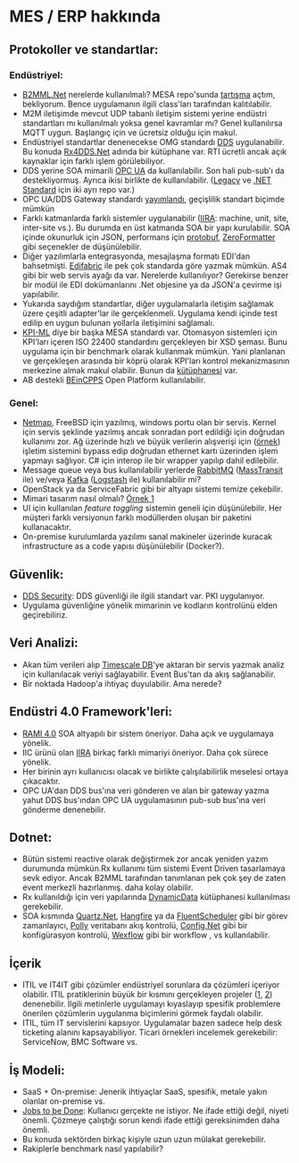 # MES / ERP hakkında

## Protokoller ve standartlar:
### Endüstriyel:
- [B2MML.Net](https://github.com/jpdillingham/B2MML.NET) nerelerde kullanılmalı? MESA repo'sunda [tartışma](https://github.com/MESAInternational/B2MML-BatchML/issues/13) açtım, bekliyorum. Bence uygulamanın ilgili class'ları tarafından kalıtılabilir.
- M2M iletişimde mevcut UDP tabanlı iletişim sistemi yerine endüstri standartları mı kullanılmalı yoksa genel kavramlar mı? Genel kullanılırsa MQTT uygun. Başlangıç için ve ücretsiz olduğu için makul.
- Endüstriyel standartlar denenecekse OMG standardı [DDS](http://portals.omg.org/dds/) uygulanabilir. Bu konuda [Rx4DDS.Net](https://github.com/rticommunity/rticonnextdds-reactive) adında bir kütüphane var. RTI ücretli ancak açık kaynaklar için farklı işlem görülebiliyor.
- DDS yerine SOA mimarili [OPC UA](https://opcfoundation.org/about/opc-technologies/opc-ua/) da kullanılabilir. Son hali pub-sub'ı da destekliyormuş.  Ayrıca ikisi birlikte de kullanılabilir. ([Legacy](https://github.com/OPCFoundation/UA-.NET-Legacy) ve [.NET Standard](https://github.com/OPCFoundation/UA-.NETStandard) için iki ayrı repo var.)
- OPC UA/DDS Gateway standardı [yayımlandı](https://www.rti.com/blog/announcing-the-opc-ua-dds-gateway-standard), geçişlilik standart biçimde mümkün
- Farklı katmanlarda farklı sistemler uygulanabilir ([IIRA](https://www.iiconsortium.org/IIRA.htm): machine, unit, site, inter-site vs.). Bu durumda en üst katmanda SOA bir yapı kurulabilir. SOA içinde okunurluk için JSON, performans için [protobuf](https://github.com/mgravell/protobuf-net), [ZeroFormatter](https://github.com/neuecc/ZeroFormatter) gibi seçenekler de düşünülebilir.
- Diğer yazılımlarla entegrasyonda, mesajlaşma formatı EDI'dan bahsetmişti. [Edifabric](https://www.edifabric.com/) ile pek çok standarda göre yazmak mümkün. AS4 gibi bir web servis ayağı da var. Nerelerde kullanılıyor? Gerekirse benzer bir modül ile EDI dokümanlarını .Net objesine ya da JSON'a çevirme işi yapılabilir. 
- Yukarıda saydığım standartlar, diğer uygulamalarla iletişim sağlamak üzere çeşitli adapter'lar ile gerçeklenmeli. Uygulama kendi içinde test edilip en uygun bulunan yollarla iletişimini sağlamalı.
- [KPI-ML](https://github.com/MESAInternational/KPI-ML) diye bir başka MESA standardı var. Otomasyon sistemleri için KPI'ları içeren ISO 22400 standardını gerçekleyen bir XSD şeması. Bunu uygulama için bir benchmark olarak kullanmak mümkün. Yani planlanan ve gerçekleşen arasında bir köprü olarak KPI'ları kontrol mekanizmasının merkezine almak makul olabilir. Bunun da [kütüphanesi](https://github.com/jpdillingham/KPI-ML.NET) var.
- AB destekli [BEinCPPS](http://www.beincpps.eu) Open Platform kullanılabilir. 

### Genel:
- [Netmap](https://github.com/luigirizzo/netmap), FreeBSD için yazılmış, windows portu olan bir servis. Kernel için servis şeklinde yazılmış ancak sonradan port edildiği için doğrudan kullanımı zor. Ağ üzerinde hızlı ve büyük verilerin alışverişi için ([örnek](https://www.bbc.co.uk/rd/blog/2018-04-high-speed-networking-open-source-kernel-bypass)) işletim sistemini bypass edip doğrudan ethernet kartı üzerinden işlem yapmayı sağlıyor. C# için interop ile bir wrapper yapılıp dahil edilebilir.
- Message queue veya bus kullanılabilir yerlerde [RabbitMQ](https://www.rabbitmq.com/) ([MassTransit](http://masstransit-project.com/) ile) ve/veya [Kafka](https://kafka.apache.org/) ([Logstash](https://www.elastic.co/products/logstash) ile) kullanılabilir mi?
- OpenStack ya da ServiceFabric gibi bir altyapı sistemi temize çekebilir.
- Mimari tasarım nasıl olmalı? [Örnek 1](https://github.com/donnemartin/system-design-primer)
- UI için kullanılan _feature toggling_ sistemin geneli için düşünülebilir. Her müşteri farklı versiyonun farklı modüllerden oluşan bir paketini kullanacaktır.
- On-premise kurulumlarda yazılımı sanal makineler üzerinde kuracak infrastructure as a code yapısı düşünülebilir (Docker?).

## Güvenlik:
- [DDS Security](https://github.com/omg-dds/dds-security): DDS güvenliği ile ilgili standart var. PKI uygulanıyor.
- Uygulama güvenliğine yönelik mimarinin ve kodların kontrolünü elden geçirebiliriz.

## Veri Analizi:
- Akan tüm verileri alıp [Timescale DB](https://www.timescale.com/)'ye aktaran bir servis yazmak analiz için kullanılacak veriyi sağlayabilir. Event Bus'tan da akış sağlanabilir.
- Bir noktada Hadoop'a ihtiyaç duyulabilir. Ama nerede?

## Endüstri 4.0 Framework'leri:
- [RAMI 4.0](https://www.plattform-i40.de/I40/Redaktion/EN/Downloads/Publikation/rami40-an-introduction.html) SOA altyapılı bir sistem öneriyor. Daha açık ve uygulamaya yönelik.
- IIC ürünü olan [IIRA](https://www.iiconsortium.org/IIRA.htm) birkaç farklı mimariyi öneriyor. Daha çok sürece yönelik.
- Her birinin ayrı kullanıcısı olacak ve birlikte çalışılabilirlik meselesi ortaya çıkacaktır.
- OPC UA'dan DDS bus'ına veri gönderen ve alan bir gateway yazma yahut DDS bus'ından OPC UA uygulamasının pub-sub bus'ına veri gönderme denenebilir.

## Dotnet:
- Bütün sistemi reactive olarak değiştirmek zor ancak yeniden yazım durumunda mümkün.Rx kullanımı tüm sistemi Event Driven tasarlamaya sevk ediyor. Ancak B2MML tarafından tanımlanan pek çok şey de zaten event merkezli hazırlanmış. daha kolay olabilir.
- Rx kullanıldığı için veri yapılarında [DynamicData](https://github.com/RolandPheasant/DynamicData) kütüphanesi kullanılması gerekebilir.
- SOA kısmında [Quartz.Net](https://github.com/quartznet/quartznet), [Hangfire](https://github.com/HangfireIO/Hangfire) ya da [FluentScheduler](https://github.com/fluentscheduler/FluentScheduler/) gibi bir görev zamanlayıcı, [Polly](https://github.com/App-vNext/Polly) veritabanı akış kontrolü,  [Config.Net](https://github.com/aloneguid/config) gibi bir konfigürasyon kontrolü, [Wexflow](https://github.com/aelassas/Wexflow/) gibi bir workflow , vs kullanılabilir.

## İçerik
- ITIL ve IT4IT gibi çözümler endüstriyel sorunlara da çözümleri içeriyor olabilir. ITIL pratiklerinin büyük bir kısmını gerçekleyen projeler ([1](https://github.com/glpi-project/glpi), [2](https://sourceforge.net/projects/itop/)) denenebilir. İlgili metinlerle uygulamayı kıyaslayıp spesifik problemlere önerilen çözümlerin uygulanma biçimlerini görmek faydalı olabilir.
- ITIL, tüm IT servislerini kapsıyor. Uygulamalar bazen sadece help desk ticketing alanını kapsayabiliyor. Ticari örnekleri incelemek gerekebilir: ServiceNow, BMC Software vs.

## İş Modeli:
- SaaS + On-premise: Jenerik ihtiyaçlar SaaS, spesifik, metale yakın olanlar on-premise vs.
- [Jobs to be Done](https://jtbd.info/): Kullanıcı gerçekte ne istiyor. Ne ifade ettiği değil, niyeti önemli. Çözmeye çalıştığı sorun kendi ifade ettiği gereksinimden daha önemli.
- Bu konuda sektörden birkaç kişiyle uzun uzun mülakat gerekebilir.
- Rakiplerle benchmark nasıl yapılabilir?
